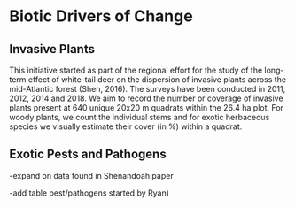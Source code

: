 # Biotic Drivers of Change

## Invasive Plants

This initiative started as part of the regional effort for the study of the long-term effect of white-tail deer on the dispersion of invasive plants across the mid-Atlantic forest (Shen, 2016). 
The surveys have been conducted in 2011, 2012, 2014 and 2018. We aim to record the number or coverage of invasive plants present at 640 unique 20x20 m quadrats within the 26.4 ha plot. For woody plants, we count the individual stems and for exotic herbaceous species we visually estimate their cover (in %) within a quadrat.

## Exotic Pests and Pathogens
-expand on data found in Shenandoah paper

-add table pest/pathogens started by Ryan)
